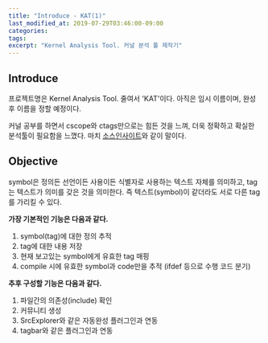 ```yaml
---
title: "Introduce - KAT(1)"
last_modified_at: 2019-07-29T03:46:00-09:00
categories:
tags:
excerpt: "Kernel Analysis Tool. 커널 분석 툴 제작기"
---
```


## Introduce

프로젝트명은 Kernel Analysis Tool. 줄여서 'KAT'이다.
아직은 임시 이름이며, 완성 후 이름을 정할 예정이다.

커널 공부를 하면서 cscope와 ctags만으로는 힘든 것을 느껴,
더욱 정확하고 확실한 분석툴이 필요함을 느꼈다.
마치 [소스인사이트][srcist]와 같이 말이다.

## Objective

symbol은 정의든 선언이든 사용이든 식별자로 사용하는 텍스트 자체를 의미하고,
tag는 텍스트가 의미를 갖은 것을 의미한다. 즉 텍스트(symbol)이 같더라도 서로 다른
tag를 가리킬 수 있다.

**가장 기본적인 기능은 다음과 같다.**

1. symbol(tag)에 대한 정의 추적
2. tag에 대한 내용 저장
3. 현재 보고있는 symbol에게 유효한 tag 매핑
4. compile 시에 유효한 symbol과 code만을 추적 (ifdef 등으로 수행 코드 분기)

**추후 구성할 기능은 다음과 같다.**

1. 파일간의 의존성(include) 확인
2. 커뮤니티 생성
3. SrcExplorer와 같은 자동완성 플러그인과 연동
4. tagbar와 같은 플러그인과 연동


[srcist]: https://www.sourceinsight.com/
